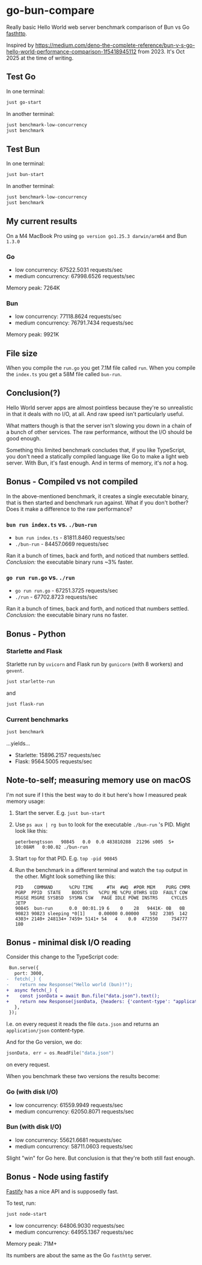 # go-bun-compare

Really basic Hello World web server benchmark comparison of Bun vs Go [fasthttp](github.com/valyala/fasthttp).

Inspired by https://medium.com/deno-the-complete-reference/bun-v-s-go-hello-world-performance-comparison-1f5418945112 from 2023.
It's Oct 2025 at the time of writing.

## Test Go

In one terminal:

```bash
just go-start
```

In another terminal:

```bash
just benchmark-low-concurrency
just benchmark
```

## Test Bun

In one terminal:

```bash
just bun-start
```

In another terminal:

```bash
just benchmark-low-concurrency
just benchmark
```

## My current results

On a M4 MacBook Pro
using `go version go1.25.3 darwin/arm64` and Bun `1.3.0`

### Go

- low concurrency: 67522.5031 requests/sec
- medium concurrency: 67998.6526 requests/sec

Memory peak: 7264K

### Bun

- low concurrency: 77118.8624 requests/sec
- medium concurrency: 76791.7434 requests/sec

Memory peak: 9921K

## File size

When you compile the `run.go` you get 7.1M file called `run`.
When you compile the `index.ts` you get a 58M file called `bun-run`.

## Conclusion(?)

Hello World server apps are almost pointless because they're so unrealistic in that it deals with no I/O, at all.
And raw speed isn't particularly useful.

What matters though is that the server isn't slowing you down in a chain of a bunch of
other services. The raw performance, without the I/O should be good enough.

Something this limited benchmark concludes that, if you like TypeScript, you don't need a statically
compiled language like Go to make a light web server. With Bun, it's fast enough. And in terms of
memory, it's *not* a hog.

## Bonus - Compiled vs not compiled

In the above-mentioned benchmark, it creates a single executable binary, that is then started
and benchmark run against. What if you don't bother? Does it make a difference to the raw
performance?

### `bun run index.ts` vs. `./bun-run`

- `bun run index.ts` - 81811.8460 requests/sec
- `./bun-run` - 84457.0669 requests/sec

Ran it a bunch of times, back and forth, and noticed that numbers settled.
*Conclusion:* the executable binary runs ~3% faster.

### `go run run.go` vs. `./run`

- `go run run.go` - 67251.3725 requests/sec
- `./run` - 67702.8723 requests/sec

Ran it a bunch of times, back and forth, and noticed that numbers settled.
*Conclusion:* the executable binary runs no faster.

## Bonus - Python

### Starlette and Flask

Starlette run by `uvicorn` and Flask run by `gunicorn` (with 8 workers) and `gevent`.

```bash
just starlette-run
```

and

```bash
just flask-run
```

### Current benchmarks

```bash
just benchmark
```

...yields...

- Starlette: 15896.2157 requests/sec
- Flask: 9564.5005 requests/sec

## Note-to-self; measuring memory use on macOS

I'm not sure if I this the best way to do it but here's how I measured peak memory usage:

1. Start the server. E.g. `just bun-start`
1. Use `ps aux | rg bun` to look for the executable `./bun-run` 's PID.
   Might look like this:

   ```text
   peterbengtsson   90845   0.0  0.0 483810288  21296 s005  S+   10:08AM   0:00.02 ./bun-run
   ```

1. Start `top` for that PID. E.g. `top -pid 90845`
1. Run the benchmark in a different terminal and watch the `top` output in the other.
   Might look something like this:

   ```text
   PID    COMMAND      %CPU TIME     #TH  #WQ  #POR MEM    PURG CMPR PGRP  PPID  STATE    BOOSTS    %CPU_ME %CPU_OTHRS UID  FAULT COW  MSGSE MSGRE SYSBSD  SYSMA CSW   PAGE IDLE POWE INSTRS     CYCLES     JETP
   90845  bun-run      0.0  00:01.19 6    0    28   9441K- 0B   0B   90823 90823 sleeping *0[1]     0.00000 0.00000    502  2305  142  4303+ 2140+ 248134+ 7459+ 5141+ 54   4    0.0  472550     754777     180
   ```

## Bonus - minimal disk I/O reading

Consider this change to the TypeScript code:

```diff
 Bun.serve({
   port: 3000,
-  fetch(_) {
-    return new Response("Hello world (bun)!");
+  async fetch(_) {
+    const jsonData = await Bun.file("data.json").text();
+    return new Response(jsonData, {headers: {'content-type': "application/json"}});
   },
 });
 ```

 I.e. on every request it reads the file `data.json` and returns an `application/json` content-type.

 And for the Go version, we do:

 ```go
 jsonData, err = os.ReadFile("data.json")
 ```

 on every request.

 When you benchmark these two versions the results become:

### Go (with disk I/O)

- low concurrency: 61559.9949 requests/sec
- medium concurrency: 62050.8071 requests/sec

### Bun (with disk I/O)

- low concurrency: 55621.6681 requests/sec
- medium concurrency: 58711.0603 requests/sec

Slight "win" for Go here. But conclusion is that they're both still fast enough.

## Bonus - Node using fastify

[Fastify](https://fastify.dev/benchmarks/) has a nice API and is supposedly fast.

To test, run:

```bash
just node-start
```

- low concurrency: 64806.9030 requests/sec
- medium concurrency: 64955.1367 requests/sec

Memory peak: 71M+

Its numbers are about the same as the Go `fasthttp` server.
